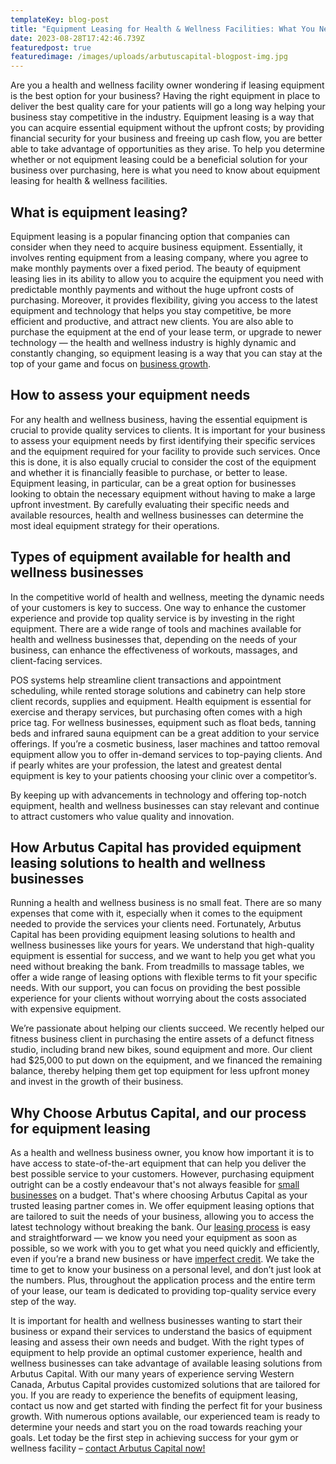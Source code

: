 ```yaml
---
templateKey: blog-post
title: "Equipment Leasing for Health & Wellness Facilities: What You Need to Know"
date: 2023-08-28T17:42:46.739Z
featuredpost: true
featuredimage: /images/uploads/arbutuscapital-blogpost-img.jpg
---
```

Are you a health and wellness facility owner wondering if leasing equipment is the best option for your business? Having the right equipment in place to deliver the best quality care for your patients will go a long way helping your business stay competitive in the industry. Equipment leasing is a way that you can acquire essential equipment without the upfront costs; by providing financial security for your business and freeing up cash flow, you are better able to take advantage of opportunities as they arise. To help you determine whether or not equipment leasing could be a beneficial solution for your business over purchasing, here is what you need to know about equipment leasing for health & wellness facilities.

## What is equipment leasing?

Equipment leasing is a popular financing option that companies can consider when they need to acquire business equipment. Essentially, it involves renting equipment from a leasing company, where you agree to make monthly payments over a fixed period. The beauty of equipment leasing lies in its ability to allow you to acquire the equipment you need with predictable monthly payments and without the huge upfront costs of purchasing. Moreover, it provides flexibility, giving you access to the latest equipment and technology that helps you stay competitive, be more efficient and productive, and attract new clients. You are also able to purchase the equipment at the end of your lease term, or upgrade to newer technology — the health and wellness industry is highly dynamic and constantly changing, so equipment leasing is a way that you can stay at the top of your game and focus on [business growth](https://arbutuscapital.com/blog/growing-your-business-with-equipment-leasing/).

## How to assess your equipment needs

For any health and wellness business, having the essential equipment is crucial to provide quality services to clients. It is important for your business to assess your equipment needs by first identifying their specific services and the equipment required for your facility to provide such services. Once this is done, it is also equally crucial to consider the cost of the equipment and whether it is financially feasible to purchase, or better to lease. Equipment leasing, in particular, can be a great option for businesses looking to obtain the necessary equipment without having to make a large upfront investment. By carefully evaluating their specific needs and available resources, health and wellness businesses can determine the most ideal equipment strategy for their operations.

## Types of equipment available for health and wellness businesses

In the competitive world of health and wellness, meeting the dynamic needs of your customers is key to success. One way to enhance the customer experience and provide top quality service is by investing in the right equipment. There are a wide range of tools and machines available for health and wellness businesses that, depending on the needs of your business, can enhance the effectiveness of workouts, massages, and client-facing services.

POS systems help streamline client transactions and appointment scheduling, while rented storage solutions and cabinetry can help store client records, supplies and equipment. Health equipment is essential for exercise and therapy services, but purchasing often comes with a high price tag. For wellness businesses, equipment such as float beds, tanning beds and infrared sauna equipment can be a great addition to your service offerings. If you’re a cosmetic business, laser machines and tattoo removal equipment allow you to offer in-demand services to top-paying clients. And if pearly whites are your profession, the latest and greatest dental equipment is key to your patients choosing your clinic over a competitor’s. 

By keeping up with advancements in technology and offering top-notch equipment, health and wellness businesses can stay relevant and continue to attract customers who value quality and innovation.

## How Arbutus Capital has provided equipment leasing solutions to health and wellness businesses

Running a health and wellness business is no small feat. There are so many expenses that come with it, especially when it comes to the equipment needed to provide the services your clients need. Fortunately, Arbutus Capital has been providing equipment leasing solutions to health and wellness businesses like yours for years. We understand that high-quality equipment is essential for success, and we want to help you get what you need without breaking the bank. From treadmills to massage tables, we offer a wide range of leasing options with flexible terms to fit your specific needs. With our support, you can focus on providing the best possible experience for your clients without worrying about the costs associated with expensive equipment.

We’re passionate about helping our clients succeed. We recently helped our fitness business client in purchasing the entire assets of a defunct fitness studio, including brand new bikes, sound equipment and more. Our client had $25,000 to put down on the equipment, and we financed the remaining balance, thereby helping them get top equipment for less upfront money and invest in the growth of their business.

## Why Choose Arbutus Capital, and our process for equipment leasing

As a health and wellness business owner, you know how important it is to have access to state-of-the-art equipment that can help you deliver the best possible service to your customers. However, purchasing equipment outright can be a costly endeavour that's not always feasible for [small businesses](https://arbutuscapital.com/blog/benefits-of-equipment-leasing-for-small-businesses/) on a budget. That's where choosing Arbutus Capital as your trusted leasing partner comes in. We offer equipment leasing options that are tailored to suit the needs of your business, allowing you to access the latest technology without breaking the bank. Our [leasing process](https://arbutuscapital.com/how-it-works) is easy and straightforward — we know you need your equipment as soon as possible, so we work with you to get what you need quickly and efficiently, even if you’re a brand new business or have [imperfect credit](https://arbutuscapital.com/blog/how-does-credit-affect-your-ability-to-obtain-equipment/). We take the time to get to know your business on a personal level, and don’t just look at the numbers. Plus, throughout the application process and the entire term of your lease, our team is dedicated to providing top-quality service every step of the way.

It is important for health and wellness businesses wanting to start their business or expand their services to understand the basics of equipment leasing and assess their own needs and budget. With the right types of equipment to help provide an optimal customer experience, health and wellness businesses can take advantage of available leasing solutions from Arbutus Capital. With our many years of experience serving Western Canada, Arbutus Capital provides customized solutions that are tailored for you. If you are ready to experience the benefits of equipment leasing, contact us now and get started with finding the perfect fit for your business growth. With numerous options available, our experienced team is ready to determine your needs and start you on the road towards reaching your goals. Let today be the first step in achieving success for your gym or wellness facility – [contact Arbutus Capital now!](https://arbutuscapital.com/contact-us)